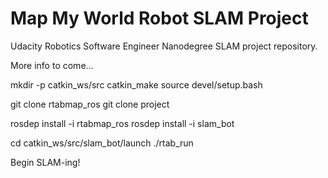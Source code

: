 # Map My World Robot SLAM Project

Udacity Robotics Software Engineer Nanodegree SLAM project repository.

More info to come...

mkdir -p catkin_ws/src
catkin_make
source devel/setup.bash

git clone rtabmap_ros
git clone project

rosdep install -i rtabmap_ros
rosdep install -i slam_bot

cd catkin_ws/src/slam_bot/launch
./rtab_run

Begin SLAM-ing!